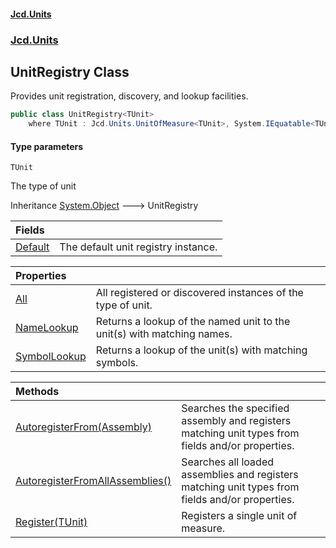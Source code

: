 #### [Jcd.Units](index.md 'index')
### [Jcd.Units](Jcd.Units.md 'Jcd.Units')

## UnitRegistry<TUnit> Class

Provides unit registration, discovery, and lookup facilities.

```csharp
public class UnitRegistry<TUnit>
    where TUnit : Jcd.Units.UnitOfMeasure<TUnit>, System.IEquatable<TUnit>
```
#### Type parameters

<a name='Jcd.Units.UnitRegistry_TUnit_.TUnit'></a>

`TUnit`

The type of unit

Inheritance [System.Object](https://docs.microsoft.com/en-us/dotnet/api/System.Object 'System.Object') &#129106; UnitRegistry<TUnit>

| Fields | |
| :--- | :--- |
| [Default](UnitRegistry_TUnit_.Default.md 'Jcd.Units.UnitRegistry<TUnit>.Default') | The default unit registry instance. |

| Properties | |
| :--- | :--- |
| [All](UnitRegistry_TUnit_.All.md 'Jcd.Units.UnitRegistry<TUnit>.All') | All registered or discovered instances of the type of unit. |
| [NameLookup](UnitRegistry_TUnit_.NameLookup.md 'Jcd.Units.UnitRegistry<TUnit>.NameLookup') | Returns a lookup of the named unit to the unit(s) with matching names. |
| [SymbolLookup](UnitRegistry_TUnit_.SymbolLookup.md 'Jcd.Units.UnitRegistry<TUnit>.SymbolLookup') | Returns a lookup of the unit(s) with matching symbols. |

| Methods | |
| :--- | :--- |
| [AutoregisterFrom(Assembly)](UnitRegistry_TUnit_.AutoregisterFrom.r7PAk7WsghBRW3QQw0Viow.md 'Jcd.Units.UnitRegistry<TUnit>.AutoregisterFrom(System.Reflection.Assembly)') | Searches the specified assembly and registers matching unit types from fields and/or properties. |
| [AutoregisterFromAllAssemblies()](UnitRegistry_TUnit_.AutoregisterFromAllAssemblies().md 'Jcd.Units.UnitRegistry<TUnit>.AutoregisterFromAllAssemblies()') | Searches all loaded assemblies and registers matching unit types from fields and/or properties. |
| [Register(TUnit)](UnitRegistry_TUnit_.Register.0P89l8yEDFFWnoeFBgUPmQ.md 'Jcd.Units.UnitRegistry<TUnit>.Register(TUnit)') | Registers a single unit of measure. |
